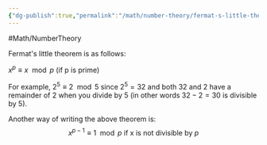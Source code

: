 ```yaml
---
{"dg-publish":true,"permalink":"/math/number-theory/fermat-s-little-theorem-wip/"}
---
```



#Math/NumberTheory

Fermat's little theorem is as follows:

$x^p \equiv x \mod p \text{ (if p is prime)}$

For example, $2^5 \equiv 2 \mod 5$ since $2^5=32$ and both 32 and 2 have a remainder of 2 when you divide by 5 (in other words $32-2=30$ is divisible by 5).

Another way of writing the above theorem is:
$$
x^{p-1} \equiv 1 \mod p \text{ {if x is not divisible by $p$}}
$$
